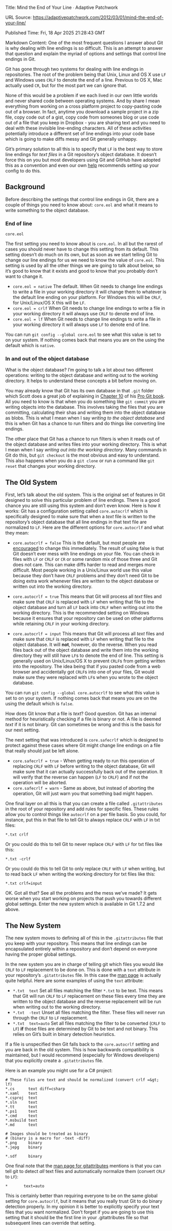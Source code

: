 Title: Mind the End of Your Line ∙ Adaptive Patchwork

URL Source: https://adaptivepatchwork.com/2012/03/01/mind-the-end-of-your-line/

Published Time: Fri, 18 Apr 2025 21:28:43 GMT

Markdown Content:
One of the most frequent questions I answer about Git is why dealing with line endings is so difficult. This is an attempt to answer that question and explain the myriad of options and settings that control line endings in Git.

Git has gone through two systems for dealing with line endings in repositories. The root of the problem being that Unix, Linux and OS X use `LF` and Windows uses `CRLF` to denote the end of a line. Previous to OS X, Mac actually used `CR`, but for the most part we can ignore that.

None of this would be a problem if we each lived in our own little worlds and never shared code between operating systems. And by share I mean everything from working on a cross platform project to copy-pasting code out of a browser. In fact, anytime you download a sample project in a zip file, copy code out of a gist, copy code from someones blog or use code out of a file that you keep in Dropbox - you are sharing text and you need to deal with these invisible line-ending characters. All of these activities potentially introduce a different set of line endings into your code base which is going to make diffs messy and Git generally unhappy.

Git’s primary solution to all this is to specify that `LF` is the best way to store line endings for _text files_ in a Git repository’s object database. It doesn’t force this on you but most developers using Git and GitHub have adopted this as a convention and even our own [help](http://help.github.com/line-endings/) recommends setting up your config to do this.

Background
----------

Before describing the settings that control line endings in Git, there are a couple of things you need to know about: `core.eol` and what it means to write something to the object database.

### End of line

`core.eol`

The first setting you need to know about is `core.eol`. In all but the rarest of cases you should never have to change this setting from its default. This setting doesn’t do much on its own, but as soon as we start telling Git to change our line endings for us we need to know the value of `core.eol`. This setting is used by all the other things we are going to talk about below, so it’s good to know that it exists and good to know that you probably don’t want to change it.

*   `core.eol = native` The default. When Git needs to change line endings to write a file in your working directory it will change them to whatever is the default line ending on your platform. For Windows this will be `CRLF`, for Unix/Linux/OS X this will be `LF`.
*   `core.eol = crlf` When Git needs to change line endings to write a file in your working directory it will always use `CRLF` to denote end of line.
*   `core.eol = lf` When Git needs to change line endings to write a file in your working directory it will always use `LF` to denote end of line.

You can run `git config --global core.eol` to see what this value is set to on your system. If nothing comes back that means you are on the using the default which is `native`.

### In and out of the object database

What is the object database? I’m going to talk a lot about two different operations: writing to the object database and writing out to the working directory. It helps to understand these concepts a bit before moving on.

You may already know that Git has its own database in that `.git` folder which Scott does a great job of explaining in [Chapter 10](https://git-scm.com/book/en/v2/Git-Internals-Plumbing-and-Porcelain) of his [Pro Git book](https://git-scm.com/book/en/v2). All you need to know is that when you do something like `git commit` you are writing objects into the database. This involves taking the files that you are committing, calculating their shas and writing them into the object database as blobs. This is what I mean when I say _writing to the object database_ and this is when Git has a chance to run filters and do things like converting line endings.

The other place that Git has a chance to run filters is when it reads out of the object database and writes files into your working directory. This is what I mean when I say _writing out into the working directory_. Many commands in Git do this, but `git checkout` is the most obvious and easy to understand. This also happens when you do a `git clone` or run a command like `git reset` that changes your working directory.

The Old System
--------------

First, let’s talk about the old system. This is the original set of features in Git designed to solve this particular problem of line endings. There is a good chance you are still using this system and don’t even know. Here is how it works: Git has a configuration setting called `core.autocrlf` which is specifically designed to make sure that when a _text_ file is written to the repository’s object database that all line endings in that text file are normalized to `LF`. Here are the different options for `core.autocrlf` and what they mean:

*   `core.autocrlf = false` This is the default, but most people are [encouraged](http://help.github.com/line-endings/) to change this immediately. The result of using false is that Git doesn’t ever mess with line endings on your file. You can check in files with `LF` or `CRLF` or `CR` or some random mix of those three and Git does not care. This can make diffs harder to read and merges more difficult. Most people working in a Unix/Linux world use this value because they don’t have `CRLF` problems and they don’t need Git to be doing extra work whenever files are written to the object database or written out into the working directory.

*   `core.autocrlf = true` This means that Git will process all _text_ files and make sure that `CRLF` is replaced with `LF` when writing that file to the object database and turn all `LF` back into `CRLF` when writing out into the working directory. This is the recommended setting on Windows because it ensures that your repository can be used on other platforms while retaining `CRLF` in your working directory.

*   `core.autocrlf = input` This means that Git will process all _text_ files and make sure that `CRLF` is replaced with `LF` when writing that file to the object database. It will **not**, however, do the reverse. When you read files back out of the object database and write them into the working directory they will still have `LF`s to denote the end of line. This setting is generally used on Unix/Linux/OS X to prevent `CRLF`s from getting written into the repository. The idea being that if you pasted code from a web browser and accidentally got `CRLF`s into one of your files, Git would make sure they were replaced with `LF`s when you wrote to the object database.

You can run `git config --global core.autocrlf` to see what this value is set to on your system. If nothing comes back that means you are on the using the default which is `false`.

How does Git know that a file is _text_? Good question. Git has an internal method for heuristically checking if a file is binary or not. A file is deemed _text_ if it is not binary. Git can sometimes be wrong and this is the basis for our next setting.

The next setting that was introduced is `core.safecrlf` which is designed to protect against these cases where Git might change line endings on a file that really should just be left alone.

*   `core.safecrlf = true` - When getting ready to run this operation of replacing `CRLF` with `LF` before writing to the object database, Git will make sure that it can actually successfully back out of the operation. It will verify that the reverse can happen (`LF` to `CRLF`) and if not the operation will be aborted.
*   `core.safecrlf = warn` - Same as above, but instead of aborting the operation, Git will just warn you that something bad might happen.

One final layer on all this is that you can create a file called `.gitattributes` in the root of your repository and add rules for specific files. These rules allow you to control things like `autocrlf` on a per file basis. So you could, for instance, put this in that file to tell Git to always replace `CRLF` with `LF` in txt files:

```
*.txt crlf
```

Or you could do this to tell Git to never replace `CRLF` with `LF` for txt files like this:

```
*.txt -crlf
```

Or you could do this to tell Git to only replace `CRLF` with `LF` when writing, but to read back `LF` when writing the working directory for txt files like this:

```
*.txt crlf=input
```

OK. Got all that? See all the problems and the mess we’ve made? It gets worse when you start working on projects that push you towards different global settings. Enter the new system which is available in Git 1.7.2 and above.

The New System
--------------

The new system moves to defining all of this in the `.gitattributes` file that you keep with your repository. This means that line endings can be encapsulated entirely within a repository and don’t depend on everyone having the proper global settings.

In the new system you are in charge of telling git which files you would like `CRLF` to `LF` replacement to be done on. This is done with a `text` attribute in your repository’s `.gitattributes` file. In this case the [man page](http://schacon.github.com/git/gitattributes.html) is actually quite helpful. Here are some examples of using the `text` attribute:

*   `*.txt  text` Set all files matching the filter `*.txt` to be text. This means that Git will run `CRLF` to `LF` replacement on these files every time they are written to the object database and the reverse replacement will be run when writing out to the working directory.
*   `*.txt  -text` Unset all files matching the filter. These files will never run through the `CRLF` to `LF` replacement.
*   `*.txt  text=auto` Set all files matching the filter to be converted (`CRLF` to `LF`) **if** those files are determined by Git to be text and not binary. This relies on Git’s built in binary detection heuristics.

If a file is unspecified then Git falls back to the `core.autocrlf` setting and you are back in the old system. This is how backwards compatibility is maintained, but I would recommend (especially for Windows developers) that you explicitly create a `.gitattributes` file.

Here is an example you might use for a C# project:

```
# These files are text and should be normalized (convert crlf =&gt; lf)
*.cs      text diff=csharp
*.xaml    text
*.csproj  text
*.sln     text
*.tt      text
*.ps1     text
*.cmd     text
*.msbuild text
*.md      text

# Images should be treated as binary
# (binary is a macro for -text -diff)
*.png     binary
*.jepg    binary

*.sdf     binary
```

One final note that the [man page for gitattributes](http://schacon.github.com/git/gitattributes.html) mentions is that you can tell git to detect _all_ text files and automatically normalize them (convert `CRLF` to `LF`):

```
*       text=auto
```

This is certainly better than requiring everyone to be on the same global setting for `core.autocrlf`, but it means that you really trust Git to do binary detection properly. In my opinion it is better to explicitly specify your text files that you want normalized. Don’t forget if you are going to use this setting that it should be the first line in your .gitattributes file so that subsequent lines can override that setting.
